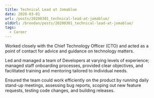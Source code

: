 ```yaml
---
title: Technical Lead at Jomablue
date: 2020-03-01
url: /posts/20200301_technical-lead-at-jomablue/
oldUrl: /brendan/posts/20200301_technical-lead-at-jomablue/
tags:
  - Career
---
```


Worked closely with the Chief Technology Officer (CTO) and acted as a point of contact for advice and guidance on technology matters.

Led and managed a team of Developers at varying levels of experience; managed staff onboarding processes, provided clear objectives, and facilitated training and mentoring tailored to individual needs.

Ensured the team could work efficiently on the product by running daily stand-up meetings, assessing bug reports, scoping out new feature requests, testing code changes, and building releases.
